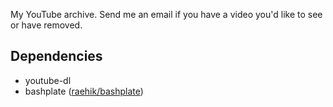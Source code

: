 My YouTube archive. Send me an email if you have a video you'd like to see or
have removed.


Dependencies
------------

  * youtube-dl
  * bashplate ([raehik/bashplate](https://github.com/raehik/bashplate))
